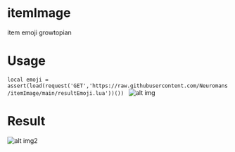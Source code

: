 # itemImage
item emoji growtopian


# Usage
```local emoji = assert(load(request('GET','https://raw.githubusercontent.com/Neuromans/itemImage/main/resultEmoji.lua'))()) ```
![alt img](https://cdn.discordapp.com/attachments/985689423796666419/1109805408568217660/code.png)
# Result
![alt img2](https://cdn.discordapp.com/attachments/985689423796666419/1109805803487121449/image.png)

